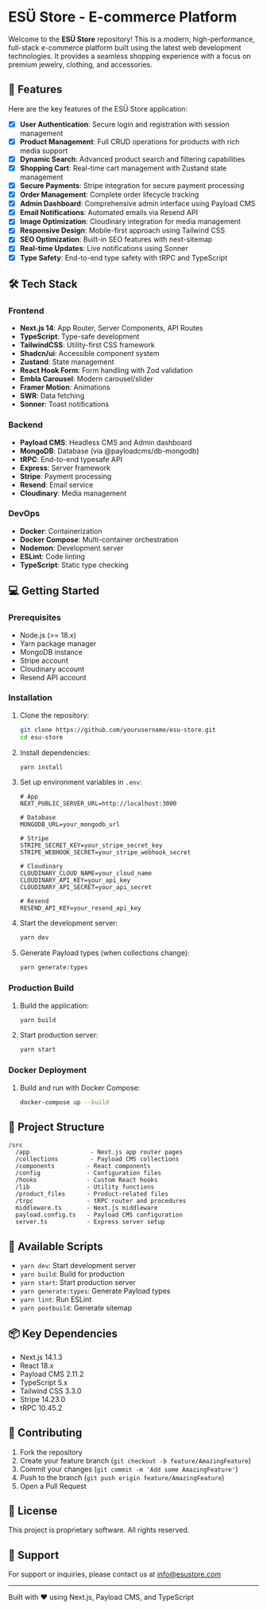 # ESÜ Store - E-commerce Platform

Welcome to the **ESÜ Store** repository! This is a modern, high-performance, full-stack e-commerce platform built using the latest web development technologies. It provides a seamless shopping experience with a focus on premium jewelry, clothing, and accessories.

## 🚀 Features
Here are the key features of the ESÜ Store application:

- [x] **User Authentication**: Secure login and registration with session management
- [x] **Product Management**: Full CRUD operations for products with rich media support
- [x] **Dynamic Search**: Advanced product search and filtering capabilities
- [x] **Shopping Cart**: Real-time cart management with Zustand state management
- [x] **Secure Payments**: Stripe integration for secure payment processing
- [x] **Order Management**: Complete order lifecycle tracking
- [x] **Admin Dashboard**: Comprehensive admin interface using Payload CMS
- [x] **Email Notifications**: Automated emails via Resend API
- [x] **Image Optimization**: Cloudinary integration for media management
- [x] **Responsive Design**: Mobile-first approach using Tailwind CSS
- [x] **SEO Optimization**: Built-in SEO features with next-sitemap
- [x] **Real-time Updates**: Live notifications using Sonner
- [x] **Type Safety**: End-to-end type safety with tRPC and TypeScript

## 🛠️ Tech Stack

### Frontend
- **Next.js 14**: App Router, Server Components, API Routes
- **TypeScript**: Type-safe development
- **TailwindCSS**: Utility-first CSS framework
- **Shadcn/ui**: Accessible component system
- **Zustand**: State management
- **React Hook Form**: Form handling with Zod validation
- **Embla Carousel**: Modern carousel/slider
- **Framer Motion**: Animations
- **SWR**: Data fetching
- **Sonner**: Toast notifications

### Backend
- **Payload CMS**: Headless CMS and Admin dashboard
- **MongoDB**: Database (via @payloadcms/db-mongodb)
- **tRPC**: End-to-end typesafe API
- **Express**: Server framework
- **Stripe**: Payment processing
- **Resend**: Email service
- **Cloudinary**: Media management

### DevOps
- **Docker**: Containerization
- **Docker Compose**: Multi-container orchestration
- **Nodemon**: Development server
- **ESLint**: Code linting
- **TypeScript**: Static type checking

## 💻 Getting Started

### Prerequisites
- Node.js (>= 18.x)
- Yarn package manager
- MongoDB instance
- Stripe account
- Cloudinary account
- Resend API account

### Installation

1. Clone the repository:
   ```bash
   git clone https://github.com/yourusername/esu-store.git
   cd esu-store
   ```

2. Install dependencies:
   ```bash
   yarn install
   ```

3. Set up environment variables in `.env`:
   ```env
   # App
   NEXT_PUBLIC_SERVER_URL=http://localhost:3000
   
   # Database
   MONGODB_URL=your_mongodb_url
   
   # Stripe
   STRIPE_SECRET_KEY=your_stripe_secret_key
   STRIPE_WEBHOOK_SECRET=your_stripe_webhook_secret
   
   # Cloudinary
   CLOUDINARY_CLOUD_NAME=your_cloud_name
   CLOUDINARY_API_KEY=your_api_key
   CLOUDINARY_API_SECRET=your_api_secret
   
   # Resend
   RESEND_API_KEY=your_resend_api_key
   ```

4. Start the development server:
   ```bash
   yarn dev
   ```

5. Generate Payload types (when collections change):
   ```bash
   yarn generate:types
   ```

### Production Build

1. Build the application:
   ```bash
   yarn build
   ```

2. Start production server:
   ```bash
   yarn start
   ```

### Docker Deployment

1. Build and run with Docker Compose:
   ```bash
   docker-compose up --build
   ```

## 📂 Project Structure

```
/src
  /app                 - Next.js app router pages
  /collections         - Payload CMS collections
  /components         - React components
  /config             - Configuration files
  /hooks              - Custom React hooks
  /lib                - Utility functions
  /product_files      - Product-related files
  /trpc               - tRPC router and procedures
  middleware.ts       - Next.js middleware
  payload.config.ts   - Payload CMS configuration
  server.ts           - Express server setup
```

## 🔧 Available Scripts

- `yarn dev`: Start development server
- `yarn build`: Build for production
- `yarn start`: Start production server
- `yarn generate:types`: Generate Payload types
- `yarn lint`: Run ESLint
- `yarn postbuild`: Generate sitemap

## 📦 Key Dependencies

- Next.js 14.1.3
- React 18.x
- Payload CMS 2.11.2
- TypeScript 5.x
- Tailwind CSS 3.3.0
- Stripe 14.23.0
- tRPC 10.45.2

## 🤝 Contributing

1. Fork the repository
2. Create your feature branch (`git checkout -b feature/AmazingFeature`)
3. Commit your changes (`git commit -m 'Add some AmazingFeature'`)
4. Push to the branch (`git push origin feature/AmazingFeature`)
5. Open a Pull Request

## 📝 License

This project is proprietary software. All rights reserved.

## 📧 Support

For support or inquiries, please contact us at [info@esustore.com](mailto:info@esustore.com)

---

Built with ❤️ using Next.js, Payload CMS, and TypeScript 